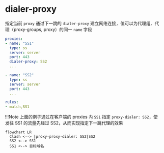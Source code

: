 # dialer-proxy

指定当前 `proxy` 通过下一跳的 `dialer-proxy` 建立网络连接，值可以为代理组、代理（proxy-groups, proxy）的同一 `name` 字段

```{.yaml linenums="1"}
proxies:
- name: "SS1"
  type: ss
  server: server
  port: 443
  dialer-proxy: SS2
  ...

- name: "SS2"
  type: ss
  server: server
  port: 443
  ...

rules:
- match,SS1

```

!!!Note
    上面的例子通过在客户端的 proxies 内 `SS1` 指定 `proxy-dialer: SS2`，使发往 SS1 的流量先经过 SS2，从而实现指定下一跳代理的效果

```mermaid
flowchart LR
  Clash <--> |proxy-proxy-dialer: SS2|SS2
  SS2 <--> SS1
  SS1 <--> 目标域名

```
